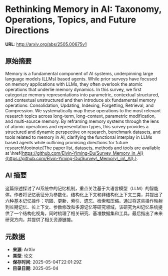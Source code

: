 # Rethinking Memory in AI: Taxonomy, Operations, Topics, and Future Directions

**URL**: http://arxiv.org/abs/2505.00675v1

## 原始摘要

Memory is a fundamental component of AI systems, underpinning large language
models (LLMs) based agents. While prior surveys have focused on memory
applications with LLMs, they often overlook the atomic operations that underlie
memory dynamics. In this survey, we first categorize memory representations
into parametric, contextual structured, and contextual unstructured and then
introduce six fundamental memory operations: Consolidation, Updating, Indexing,
Forgetting, Retrieval, and Compression. We systematically map these operations
to the most relevant research topics across long-term, long-context, parametric
modification, and multi-source memory. By reframing memory systems through the
lens of atomic operations and representation types, this survey provides a
structured and dynamic perspective on research, benchmark datasets, and tools
related to memory in AI, clarifying the functional interplay in LLMs based
agents while outlining promising directions for future research\footnote{The
paper list, datasets, methods and tools are available at
\href{https://github.com/Elvin-Yiming-Du/Survey_Memory_in_AI}{https://github.com/Elvin-Yiming-Du/Survey\_Memory\_in\_AI}.}.


## AI 摘要

这篇综述探讨了AI系统中的记忆机制，重点关注基于大语言模型（LLM）的智能体。作者将记忆表征分为参数化、结构化上下文和非结构化上下文三类，并提出了六种基本记忆操作：巩固、更新、索引、遗忘、检索和压缩。通过将这些操作映射到长期记忆、长上下文、参数修改和多源记忆等研究领域，该研究为AI记忆系统提供了一个结构化视角，同时梳理了相关研究、基准数据集和工具。最后指出了未来研究方向，并提供了相关资源链接。

## 元数据

- **来源**: ArXiv
- **类型**: 论文
- **保存时间**: 2025-05-04T22:01:29Z
- **目录日期**: 2025-05-04

